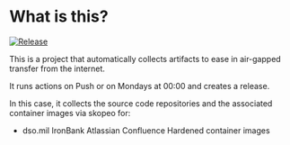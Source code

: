 # What is this?

[![Release](https://github.com/amentumcms/Collector-Atlassian-Confluence-IB/actions/workflows/collect-main.yml/badge.svg?branch=main)](https://github.com/amentumcms/Collector-Atlassian-Confluence-IB/actions/workflows/collect-main.yml)

This is a project that automatically collects artifacts to ease in air-gapped transfer from the internet.

It runs actions on Push or on Mondays at 00:00 and creates a release.

In this case, it collects the source code repositories and the associated container images via skopeo for:

- dso.mil IronBank Atlassian Confluence Hardened container images

